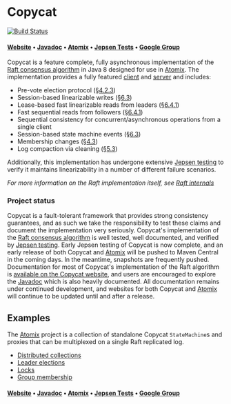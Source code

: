 # Copycat

[![Build Status](https://travis-ci.org/atomix/copycat.png)](https://travis-ci.org/atomix/copycat)

#### [Website][Website] • [Javadoc][Javadoc] • [Atomix][Atomix] • [Jepsen Tests](https://github.com/atomix/atomix-jepsen) • [Google Group][Google group]

Copycat is a feature complete, fully asynchronous implementation of the [Raft consensus algorithm][Raft] in Java 8
designed for use in [Atomix][Atomix]. The implementation provides a fully featured [client][clients] and [server][servers]
and includes:
* Pre-vote election protocol (§[4.2.3][dissertation])
* Session-based linearizable writes (§[6.3][dissertation])
* Lease-based fast linearizable reads from leaders (§[6.4.1][dissertation])
* Fast sequential reads from followers (§[6.4.1][dissertation])
* Sequential consistency for concurrent/asynchronous operations from a single client
* Session-based state machine events (§[6.3][dissertation])
* Membership changes (§[4.3][dissertation])
* Log compaction via cleaning (§[5.3][dissertation])

Additionally, this implementation has undergone extensive [Jepsen testing](http://github.com/jhalterman/copycat-jepsen)
to verify it maintains linearizability in a number of different failure scenarios.

*For more information on the Raft implementation itself, see [Raft internals](http://atomix.github.io/copycat/user-manual/internals/)*

### Project status

Copycat is a fault-tolerant framework that provides strong consistency guarantees, and as such we take the responsibility
to test these claims and document the implementation very seriously. Copycat's implementation of the
[Raft consensus algorithm](https://raft.github.io/) is well tested, well documented, and verified by
[Jepsen testing](https://github.com/atomix/atomix-jepsen). Early Jepsen testing of Copycat is now complete,
and an early release of both Copycat and [Atomix][Atomix] will be pushed to Maven Central in the coming days. In the
meantime, snapshots are frequently pushed. Documentation for most of Copycat's implementation of the Raft algorithm
is [available on the Copycat website](http://atomix.github.io/copycat/user-manual/internals/), and users are encouraged
to explore the [Javadoc][Javadoc] which is also heavily documented. All documentation remains under continued
development, and websites for both Copycat and [Atomix][Atomix] will continue to be updated until and after a release.

## Examples

The [Atomix][Atomix] project is a collection of standalone Copycat `StateMachine`s and proxies that can be
multiplexed on a single Raft replicated log.
* [Distributed collections](https://github.com/atomix/atomix/blob/master/collections/src/main/java/io/atomix/collections/state/MapState.java)
* [Leader elections](https://github.com/atomix/atomix/blob/master/coordination/src/main/java/io/atomix/coordination/state/LeaderElectionState.java)
* [Locks](https://github.com/atomix/atomix/blob/master/coordination/src/main/java/io/atomix/coordination/state/LockState.java)
* [Group membership](https://github.com/atomix/atomix/blob/master/coordination/src/main/java/io/atomix/coordination/state/MembershipGroupState.java)

#### [Website][Website] • [Javadoc][Javadoc] • [Atomix][Atomix] • [Jepsen Tests](https://github.com/atomix/atomix-jepsen) • [Google Group][Google group]

[Raft]: https://raft.github.io/
[dissertation]: https://ramcloud.stanford.edu/~ongaro/thesis.pdf
[Atomix]: http://github.com/atomix/atomix
[clients]: http://atomix.io/copycat/user-manual/client
[servers]: http://atomix.io/copycat/user-manual/server
[Website]: http://atomix.io/copycat/
[Google group]: https://groups.google.com/forum/#!forum/copycat
[Javadoc]: http://atomix.io/copycat/api/latest/
